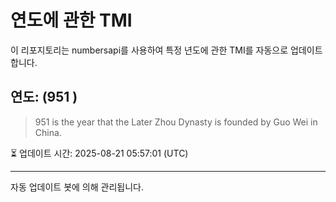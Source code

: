 
# 연도에 관한 TMI

이 리포지토리는 numbersapi를 사용하여 특정 년도에 관한 TMI를 자동으로 업데이트합니다.

## 연도: (951 )
> 951 is the year that the Later Zhou Dynasty is founded by Guo Wei in China.

⏳ 업데이트 시간: 2025-08-21 05:57:01 (UTC)

---
자동 업데이트 봇에 의해 관리됩니다.
